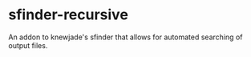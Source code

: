 # sfinder-recursive
An addon to knewjade's sfinder that allows for automated searching of output files.
